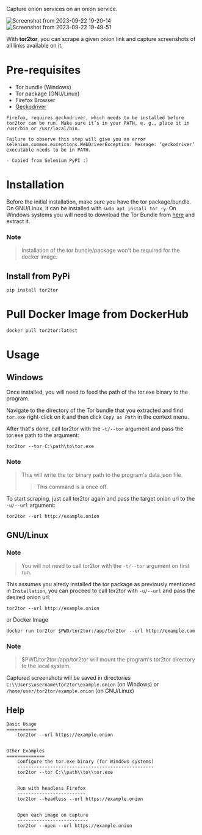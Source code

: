 Capture onion services on an onion service.

![Screenshot from 2023-09-22 19-20-14](https://github.com/rly0nheart/tor2tor/assets/74001397/dd65f77e-3106-4dc9-a17a-81a82c0ed4bc)
![Screenshot from 2023-09-22 19-49-51](https://github.com/rly0nheart/tor2tor/assets/74001397/34404739-fc77-45ab-91fe-e86f7f00a39a)

With **tor2tor**, you can scrape a given onion link and capture screenshots of all links available on it.

# Pre-requisites
* Tor bundle (Windows)
* Tor package (GNU/Linux)
* Firefox Browser
* [Geckodriver](https://github.com/mozilla/geckodriver/releases)
```
Firefox, requires geckodriver, which needs to be installed before tor2tor can be run. Make sure it’s in your PATH, e. g., place it in /usr/bin or /usr/local/bin.

Failure to observe this step will give you an error selenium.common.exceptions.WebDriverException: Message: ‘geckodriver’ executable needs to be in PATH.

- Copied from Selenium PyPI :)
  ```
  
# Installation
Before the initial installation, make sure you have the tor package/bundle. On GNU/Linux, it can be installed with `sudo apt install tor -y`. 
On Windows systems you will need to download the Tor Bundle from [here](https://www.torproject.org/download/tor/) and extract it. 

### Note
> Installation of the tor bundle/package won't be required for the docker image. 

## Install from PyPi
```
pip install tor2tor
```

# Pull Docker Image from DockerHub
```
docker pull tor2tor:latest
```

# Usage
## Windows
Once installed, you will need to feed the path of the tor.exe binary to the program.

Navigate to the directory of the Tor bundle that you extracted and find `tor.exe` right-click on it and then click `Copy as Path` in the context menu.

After that's done, call tor2tor with the `-t/--tor` argument and pass the tor.exe path to the argument:
```
tor2tor --tor C:\path\to\tor.exe
```

### Note
> This will write the tor binary path to the program's data.json file.
>> This command is a once off.

To start scraping, just call tor2tor again and pass the target onion url to the `-u/--url` argument:
```
tor2tor --url http://example.onion
```

## GNU/Linux

### Note
> You will not need to call tor2tor with the `-t/--tor` argument on first run.

This assumes you alredy installed the tor package as previously mentioned in `Installation`, you can proceed to call tor2tor with `-u/--url` and pass the desired onion url:
```
tor2tor --url http://example.onion
```
or Docker Image
```
docker run tor2tor $PWD/tor2tor:/app/tor2tor --url http://example.com
```

### Note
> $PWD/tor2tor:/app/tor2tor will mount the program's tor2tor directory to the local system.

Captured screenshots will be saved in directories `C:\\Users\username\tor2tor\example.onion` (on Windows) or `/home/user/tor2tor/example.onion` (on GNU/Linux)

## Help
```
Basic Usage
===========
    tor2tor --url https://example.onion


Other Examples
==============
    Configure the tor.exe binary (for Windows systems)
    --------------------------------------------------
    tor2tor --tor C:\\path\\to\\tor.exe


    Run with headless Firefox
    -------------------------
    tor2tor --headless --url https://example.onion
            
            
    Open each image on capture
    --------------------------
    tor2tor --open --url https://example.onion
```


